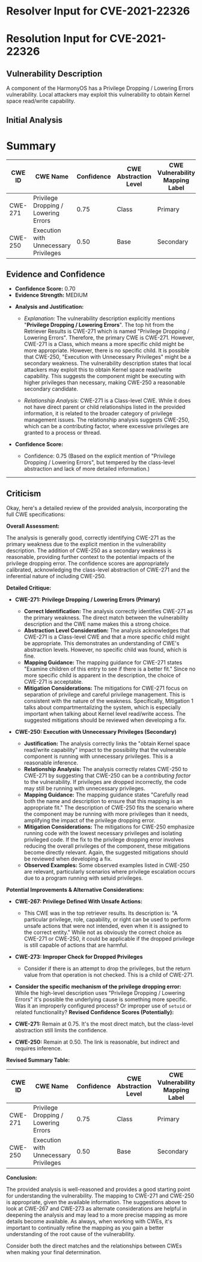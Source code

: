 # Resolver Input for CVE-2021-22326

# Resolution Input for CVE-2021-22326

## Vulnerability Description
A component of the HarmonyOS has a Privilege Dropping / Lowering Errors vulnerability. Local attackers may exploit this vulnerability to obtain Kernel space read/write capability.

## Initial Analysis
# Summary
| CWE ID | CWE Name | Confidence | CWE Abstraction Level | CWE Vulnerability Mapping Label | CWE-Vulnerability Mapping Notes |
|---|---|---|---|---|---|
| CWE-271 | Privilege Dropping / Lowering Errors | 0.75 | Class | Primary | Allowed-with-Review |
| CWE-250 | Execution with Unnecessary Privileges | 0.50 | Base | Secondary | Allowed |

## Evidence and Confidence

*   **Confidence Score:** 0.70
*   **Evidence Strength:** MEDIUM

- **Analysis and Justification:**
  - *Explanation:* The vulnerability description explicitly mentions "**Privilege Dropping / Lowering Errors**". The top hit from the Retriever Results is CWE-271 which is named "Privilege Dropping / Lowering Errors". Therefore, the primary CWE is CWE-271. However, CWE-271 is a Class, which means a more specific child might be more appropriate. However, there is no specific child. It is possible that CWE-250, "Execution with Unnecessary Privileges" might be a secondary weakness. The vulnerability description states that local attackers may exploit this to obtain Kernel space read/write capability. This suggests the component might be executing with higher privileges than necessary, making CWE-250 a reasonable secondary candidate.
  
  - *Relationship Analysis:* CWE-271 is a Class-level CWE. While it does not have direct parent or child relationships listed in the provided information, it is related to the broader category of privilege management issues. The relationship analysis suggests CWE-250, which can be a contributing factor, where excessive privileges are granted to a process or thread.

- **Confidence Score:**
  - Confidence: 0.75 (Based on the explicit mention of "Privilege Dropping / Lowering Errors", but tempered by the class-level abstraction and lack of more detailed information.)

---

## Criticism
Okay, here's a detailed review of the provided analysis, incorporating the full CWE specifications:

**Overall Assessment:**

The analysis is generally good, correctly identifying CWE-271 as the primary weakness due to the explicit mention in the vulnerability description. The addition of CWE-250 as a secondary weakness is reasonable, providing further context to the potential impacts of the privilege dropping error. The confidence scores are appropriately calibrated, acknowledging the class-level abstraction of CWE-271 and the inferential nature of including CWE-250.

**Detailed Critique:**

*   **CWE-271: Privilege Dropping / Lowering Errors (Primary)**
    *   **Correct Identification:** The analysis correctly identifies CWE-271 as the primary weakness. The direct match between the vulnerability description and the CWE name makes this a strong choice.
    *   **Abstraction Level Consideration:** The analysis acknowledges that CWE-271 is a Class-level CWE and that a more specific child might be appropriate. This demonstrates an understanding of CWE's abstraction levels. However, no specific child was found, which is fine.
    *   **Mapping Guidance:** The mapping guidance for CWE-271 states "Examine children of this entry to see if there is a better fit." Since no more specific child is apparent in the description, the choice of CWE-271 is acceptable.
    *   **Mitigation Considerations:** The mitigations for CWE-271 focus on separation of privilege and careful privilege management. This is consistent with the nature of the weakness. Specifically, Mitigation 1 talks about compartmentalizing the system, which is especially important when talking about Kernel level read/write access. The suggested mitigations should be reviewed when developing a fix.

*   **CWE-250: Execution with Unnecessary Privileges (Secondary)**
    *   **Justification:** The analysis correctly links the "obtain Kernel space read/write capability" impact to the possibility that the vulnerable component is running with unnecessary privileges. This is a reasonable inference.
    *   **Relationship Analysis:** The analysis correctly relates CWE-250 to CWE-271 by suggesting that CWE-250 can be a *contributing factor* to the vulnerability. If privileges are dropped incorrectly, the code may still be running with unnecessary privileges.
    *   **Mapping Guidance:** The mapping guidance states "Carefully read both the name and description to ensure that this mapping is an appropriate fit." The description of CWE-250 fits the scenario where the component may be running with more privileges than it needs, amplifying the impact of the privilege dropping error.
    *   **Mitigation Considerations:** The mitigations for CWE-250 emphasize running code with the lowest necessary privileges and isolating privileged code. If the fix to the privilege dropping error involves reducing the overall privileges of the component, these mitigations become directly relevant. Again, the suggested mitigations should be reviewed when developing a fix.
    *   **Observed Examples:** Some observed examples listed in CWE-250 are relevant, particularly scenarios where privilege escalation occurs due to a program running with setuid privileges.

**Potential Improvements & Alternative Considerations:**

*   **CWE-267: Privilege Defined With Unsafe Actions:**
    *   This CWE was in the top retriever results. Its description is: "A particular privilege, role, capability, or right can be used to perform unsafe actions that were not intended, even when it is assigned to the correct entity." While not as obviously the correct choice as CWE-271 or CWE-250, it could be applicable if the dropped privilege is still capable of actions that are harmful.

*   **CWE-273: Improper Check for Dropped Privileges**
    *   Consider if there is an attempt to drop the privileges, but the return value from that operation is not checked. This is a child of CWE-271.

*   **Consider the specific mechanism of the privilege dropping error:** While the high-level description uses "Privilege Dropping / Lowering Errors" it's possible the underlying cause is something more specific. Was it an improperly configured process? Or improper use of `setuid` or related functionality?
**Revised Confidence Scores (Potentially):**

*   **CWE-271:** Remain at 0.75. It's the most direct match, but the class-level abstraction still limits the confidence.
*   **CWE-250:** Remain at 0.50. The link is reasonable, but indirect and requires inference.

**Revised Summary Table:**

| CWE ID | CWE Name | Confidence | CWE Abstraction Level | CWE Vulnerability Mapping Label | CWE-Vulnerability Mapping Notes |
|---|---|---|---|---|---|
| CWE-271 | Privilege Dropping / Lowering Errors | 0.75 | Class | Primary | Allowed-with-Review |
| CWE-250 | Execution with Unnecessary Privileges | 0.50 | Base | Secondary | Allowed |

**Conclusion:**

The provided analysis is well-reasoned and provides a good starting point for understanding the vulnerability. The mapping to CWE-271 and CWE-250 is appropriate, given the available information. The suggestions above to look at CWE-267 and CWE-273 as alternate considerations are helpful in deepening the analysis and may lead to a more precise mapping as more details become available. As always, when working with CWEs, it's important to continually refine the mapping as you gain a better understanding of the root cause of the vulnerability.

Consider both the direct matches and the relationships between CWEs
when making your final determination.
        